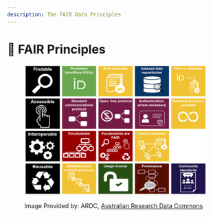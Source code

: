 ```yaml
---
description: The FAIR Data Principles
---
```


# 🔵 FAIR Principles

<figure><img src="../.gitbook/assets/image (16).png" alt=""><figcaption><p>Image Provided by: ARDC, <a href="https://ardc.edu.au/resource/fair-data-training-resources/">Australian Research Data Commons</a></p></figcaption></figure>
